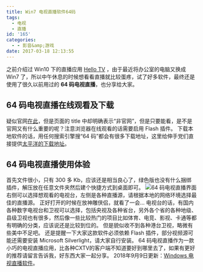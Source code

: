 ```yaml
---
title: Win7 电视直播软件64码
tags:
  - 电视
  - 直播
id: '165'
categories:
  - - 影音&amp;游戏
date: 2017-03-18 12:13:55
---
```


之前介绍过 Win10 下的直播应用 [Hello TV](https://www.jubuzz.com/share/45.html) ，由于最近将办公室的电脑又换成 Win7 了，所以中午休息的时候想看看直播就比较蛋疼，试了好多软件，最终还是使用了很久以前用过的 **64 码电视直播**，也分享给大家。

## 64 码电视直播在线观看及下载

疑似官网[在此](http://www.64matv.com/)，但是页面的 title 中却明确表示“非官网”，但是只要能看，是不是官网又有什么重要的呢？注意浏览器在线观看的话需要启用 Flash 插件。 下载本地软件的话，用任何搜索引擎搜“64 码”都会有很多下载地址，这里给伸手党们直接提供[太平洋的下载地址](http://dl.pconline.com.cn/download/415131.html)。

## 64 码电视直播使用体验

首先文件很小，只有 300 多 Kb，应该还是相当良心了，绿色版也没有什么捆绑插件，解压放在任意文件夹然后建个快捷方式到桌面即可。 ![64 码电视直播界面](https://ooo.0o0.ooo/2017/03/18/58ccaab032e7a.png) 右侧可以选择想观看的电视台，左侧是各种直播源，请根据本地的网络环境选择最佳的直播源。 正好打开的时候在放神雕侠侣，就看了一会... 电视台的话，有国内各种数字电视台和卫视可以选择，包括央视及各种省台，另外各个省的各种地级、县级卫视也有很多，然后像一些比较热门的项目比如体育、电竞、影视、卡通等都有明确的分类，应该说还是比较到位的。 但是貌似收不到各种港台卫视，略微有些美中不足吧。 还是提醒一下大家这款软件必须依赖 Flash 插件，部分视频源可能还需要安装 Microsoft Silverlight，请大家自行安装。 64 码电视直播作为一款小巧的电视直播应用，比各种CXTV的客户端不知道要好到哪里去了，如果有更好的推荐请留言告诉我，好东西大家一起分享。 2018年9月9日更新：[Windows 电视直播软件](https://www.jubuzz.com/share/1164.html)。